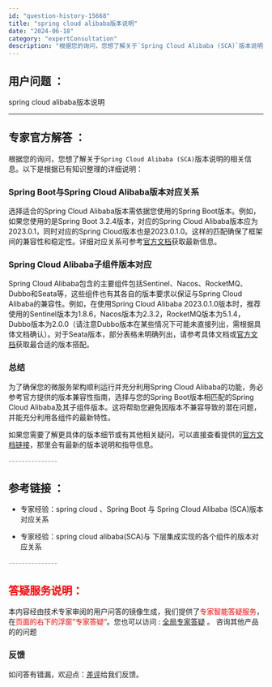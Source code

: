 ```yaml
---
id: "question-history-15668"
title: "spring cloud alibaba版本说明"
date: "2024-06-18"
category: "expertConsultation"
description: "根据您的询问，您想了解关于`Spring Cloud Alibaba (SCA)`版本说明的相关信息。以下是根据已有知识整理的详细说明：### Spring Boot与Spring Cloud Alibaba版本对应关系选择适合的Spring Cloud Alibaba版本需依据您使用的Spring"
---
```


## 用户问题 ： 
 spring cloud alibaba版本说明  

---------------
## 专家官方解答 ：

根据您的询问，您想了解关于`Spring Cloud Alibaba (SCA)`版本说明的相关信息。以下是根据已有知识整理的详细说明：

### Spring Boot与Spring Cloud Alibaba版本对应关系

选择适合的Spring Cloud Alibaba版本需依据您使用的Spring Boot版本。例如，如果您使用的是Spring Boot 3.2.4版本，对应的Spring Cloud Alibaba版本应为2023.0.1，同时对应的Spring Cloud版本也是2023.0.1.0。这样的匹配确保了框架间的兼容性和稳定性。详细对应关系可参考[官方文档](https://sca.aliyun.com/docs/2023/overview/version-explain/)获取最新信息。

### Spring Cloud Alibaba子组件版本对应

Spring Cloud Alibaba包含的主要组件包括Sentinel、Nacos、RocketMQ、Dubbo和Seata等，这些组件也有其各自的版本要求以保证与Spring Cloud Alibaba的兼容性。例如，在使用Spring Cloud Alibaba 2023.0.1.0版本时，推荐使用的Sentinel版本为1.8.6，Nacos版本为2.3.2，RocketMQ版本为5.1.4，Dubbo版本为2.0.0（请注意Dubbo版本在某些情况下可能未直接列出，需根据具体文档确认）。对于Seata版本，部分表格未明确列出，请参考具体文档或[官方文档](https://sca.aliyun.com/docs/2023/overview/version-explain/)获取最合适的版本搭配。

### 总结

为了确保您的微服务架构顺利运行并充分利用Spring Cloud Alibaba的功能，务必参考官方提供的版本兼容性指南，选择与您的Spring Boot版本相匹配的Spring Cloud Alibaba及其子组件版本。这将帮助您避免因版本不兼容导致的潜在问题，并能充分利用各组件的最新特性。

如果您需要了解更具体的版本细节或有其他相关疑问，可以直接查看提供的[官方文档链接](https://sca.aliyun.com/docs/2023/overview/version-explain/)，那里会有最新的版本说明和指导信息。


<font color="#949494">---------------</font> 


## 参考链接 ：

* 专家经验：spring cloud 、Spring Boot 与 Spring Cloud Alibaba (SCA)版本对应关系 
 
 * 专家经验：spring cloud alibaba(SCA)与 下层集成实现的各个组件的版本对应关系 


 <font color="#949494">---------------</font> 
 


## <font color="#FF0000">答疑服务说明：</font> 

本内容经由技术专家审阅的用户问答的镜像生成，我们提供了<font color="#FF0000">专家智能答疑服务</font>，在<font color="#FF0000">页面的右下的浮窗”专家答疑“</font>。您也可以访问 : [全局专家答疑](https://answer.opensource.alibaba.com/docs/intro) 。 咨询其他产品的的问题

### 反馈
如问答有错漏，欢迎点：[差评](https://ai.nacos.io/user/feedbackByEnhancerGradePOJOID?enhancerGradePOJOId=15719)给我们反馈。
